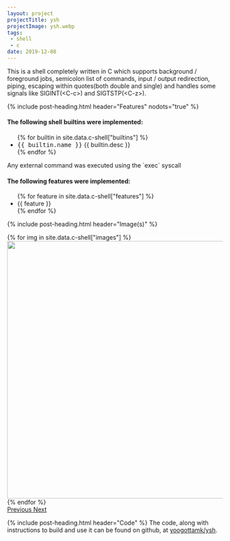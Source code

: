 ```yaml
---
layout: project
projectTitle: ysh
projectImage: ysh.webp
tags:
 - shell
 - c
date: 2019-12-08
---
```


This is a shell completely written in C which supports background / foreground jobs, semicolon list of commands, input / output redirection, piping, escaping within quotes(both double and single) and handles some signals like SIGINT(\<C-c\>) and SIGTSTP(\<C-z\>).

<div class="py-4"></div>
{% include post-heading.html header="Features" nodots="true" %}

<h4>The following shell builtins were implemented:</h4>
<ul>
  {% for builtin in site.data.c-shell["builtins"] %}
    <li><kbd>{{ builtin.name }}</kbd> {{ builtin.desc }}</li>
  {% endfor %}
</ul>
Any external command was executed using the `exec` syscall

<h4>The following features were implemented:</h4>
<ul>
  {% for feature in site.data.c-shell["features"] %}
    <li>{{ feature }}</li>
  {% endfor %}
</ul>

{% include post-heading.html header="Image(s)" %}
<div id="displayImages" class="carousel slide" data-ride="carousel">
  <div class="carousel-inner">
  {% for img in site.data.c-shell["images"] %}
    <div class="carousel-item {% if forloop.first %} active {% endif %}">
      <img class="d-block mx-auto" src="{{ '/assets/images/' | append: img | relative_url }}" alt="" height="600px">
    </div>
  {% endfor %}
  </div>
  <a class="carousel-control-prev" href="#displayImages" role="button" data-slide="prev">
    <span class="carousel-control-prev-icon" aria-hidden="true"></span>
    <span class="sr-only">Previous</span>
  </a>
  <a class="carousel-control-next" href="#displayImages" role="button" data-slide="next">
    <span class="carousel-control-next-icon" aria-hidden="true"></span>
    <span class="sr-only">Next</span>
  </a>
</div>

{% include post-heading.html header="Code" %}
The code, along with instructions to build and use it can be found on github, at <a href="https://github.com/yoogottamk/ysh" target="_blank" rel="noopener">yoogottamk/ysh</a>.
